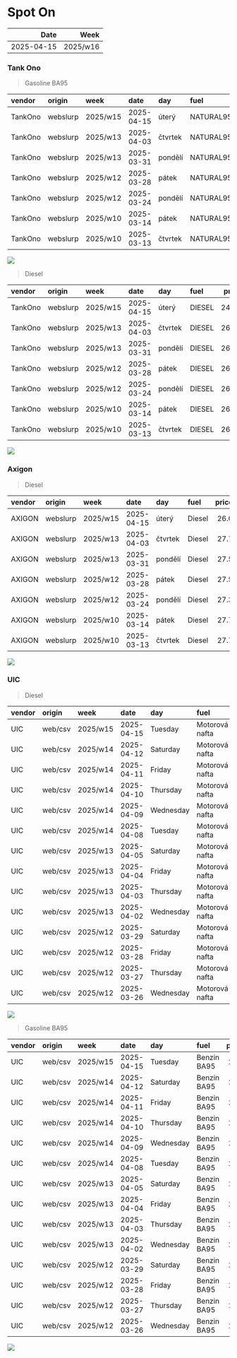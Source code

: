 Spot On
================

|       Date |     Week |
|-----------:|---------:|
| 2025-04-15 | 2025/w16 |

### Tank Ono

> Gasoline BA95

| vendor  | origin   | week     | date       | day     | fuel      | price | PriceVAT |
|:--------|:---------|:---------|:-----------|:--------|:----------|------:|---------:|
| TankOno | webslurp | 2025/w15 | 2025-04-15 | úterý   | NATURAL95 | 26.36 |     31.9 |
| TankOno | webslurp | 2025/w13 | 2025-04-03 | čtvrtek | NATURAL95 | 27.19 |     32.9 |
| TankOno | webslurp | 2025/w13 | 2025-03-31 | pondělí | NATURAL95 | 27.19 |     32.9 |
| TankOno | webslurp | 2025/w12 | 2025-03-28 | pátek   | NATURAL95 | 26.86 |     32.5 |
| TankOno | webslurp | 2025/w12 | 2025-03-24 | pondělí | NATURAL95 | 26.86 |     32.5 |
| TankOno | webslurp | 2025/w10 | 2025-03-14 | pátek   | NATURAL95 | 26.86 |     32.5 |
| TankOno | webslurp | 2025/w10 | 2025-03-13 | čtvrtek | NATURAL95 | 27.19 |     32.9 |

<img src="SpotOn_files/figure-gfm/tono-ba95-1.png" style="display: block; margin: auto auto auto 0;" />

> Diesel

| vendor  | origin   | week     | date       | day     | fuel   | price | PriceVAT |
|:--------|:---------|:---------|:-----------|:--------|:-------|------:|---------:|
| TankOno | webslurp | 2025/w15 | 2025-04-15 | úterý   | DIESEL | 24.71 |     29.9 |
| TankOno | webslurp | 2025/w13 | 2025-04-03 | čtvrtek | DIESEL | 26.36 |     31.9 |
| TankOno | webslurp | 2025/w13 | 2025-03-31 | pondělí | DIESEL | 26.36 |     31.9 |
| TankOno | webslurp | 2025/w12 | 2025-03-28 | pátek   | DIESEL | 26.36 |     31.9 |
| TankOno | webslurp | 2025/w12 | 2025-03-24 | pondělí | DIESEL | 26.36 |     31.9 |
| TankOno | webslurp | 2025/w10 | 2025-03-14 | pátek   | DIESEL | 26.36 |     31.9 |
| TankOno | webslurp | 2025/w10 | 2025-03-13 | čtvrtek | DIESEL | 26.86 |     32.5 |

<img src="SpotOn_files/figure-gfm/tono-diesel-1.png" style="display: block; margin: auto auto auto 0;" />

### Axigon

> Diesel

| vendor | origin   | week     | date       | day     | fuel   | price | PriceVAT |
|:-------|:---------|:---------|:-----------|:--------|:-------|------:|---------:|
| AXIGON | webslurp | 2025/w15 | 2025-04-15 | úterý   | Diesel |  26.0 |     31.5 |
| AXIGON | webslurp | 2025/w13 | 2025-04-03 | čtvrtek | Diesel |  27.7 |     33.5 |
| AXIGON | webslurp | 2025/w13 | 2025-03-31 | pondělí | Diesel |  27.5 |     33.3 |
| AXIGON | webslurp | 2025/w12 | 2025-03-28 | pátek   | Diesel |  27.5 |     33.3 |
| AXIGON | webslurp | 2025/w12 | 2025-03-24 | pondělí | Diesel |  27.3 |     33.0 |
| AXIGON | webslurp | 2025/w10 | 2025-03-14 | pátek   | Diesel |  27.7 |     33.5 |
| AXIGON | webslurp | 2025/w10 | 2025-03-13 | čtvrtek | Diesel |  27.7 |     33.5 |

<img src="SpotOn_files/figure-gfm/axigon-diesel-1.png" style="display: block; margin: auto auto auto 0;" />

### UIC

> Diesel

| vendor | origin  | week     | date       | day       | fuel           | price | priceVAT |
|:-------|:--------|:---------|:-----------|:----------|:---------------|------:|---------:|
| UIC    | web/csv | 2025/w15 | 2025-04-15 | Tuesday   | Motorová nafta |  24.4 |     29.5 |
| UIC    | web/csv | 2025/w14 | 2025-04-12 | Saturday  | Motorová nafta |  24.3 |     29.4 |
| UIC    | web/csv | 2025/w14 | 2025-04-11 | Friday    | Motorová nafta |  24.5 |     29.6 |
| UIC    | web/csv | 2025/w14 | 2025-04-10 | Thursday  | Motorová nafta |  24.6 |     29.8 |
| UIC    | web/csv | 2025/w14 | 2025-04-09 | Wednesday | Motorová nafta |  25.0 |     30.2 |
| UIC    | web/csv | 2025/w14 | 2025-04-08 | Tuesday   | Motorová nafta |  25.0 |     30.2 |
| UIC    | web/csv | 2025/w13 | 2025-04-05 | Saturday  | Motorová nafta |  25.2 |     30.5 |
| UIC    | web/csv | 2025/w13 | 2025-04-04 | Friday    | Motorová nafta |  26.0 |     31.5 |
| UIC    | web/csv | 2025/w13 | 2025-04-03 | Thursday  | Motorová nafta |  26.5 |     32.1 |
| UIC    | web/csv | 2025/w13 | 2025-04-02 | Wednesday | Motorová nafta |  26.4 |     31.9 |
| UIC    | web/csv | 2025/w12 | 2025-03-29 | Saturday  | Motorová nafta |  26.1 |     31.6 |
| UIC    | web/csv | 2025/w12 | 2025-03-28 | Friday    | Motorová nafta |  26.2 |     31.7 |
| UIC    | web/csv | 2025/w12 | 2025-03-27 | Thursday  | Motorová nafta |  26.2 |     31.7 |
| UIC    | web/csv | 2025/w12 | 2025-03-26 | Wednesday | Motorová nafta |  26.1 |     31.6 |

<img src="SpotOn_files/figure-gfm/uic-diesel-1.png" style="display: block; margin: auto auto auto 0;" />

> Gasoline BA95

| vendor | origin  | week     | date       | day       | fuel        | price | priceVAT |
|:-------|:--------|:---------|:-----------|:----------|:------------|------:|---------:|
| UIC    | web/csv | 2025/w15 | 2025-04-15 | Tuesday   | Benzin BA95 |  26.3 |     31.8 |
| UIC    | web/csv | 2025/w14 | 2025-04-12 | Saturday  | Benzin BA95 |  26.2 |     31.7 |
| UIC    | web/csv | 2025/w14 | 2025-04-11 | Friday    | Benzin BA95 |  26.3 |     31.8 |
| UIC    | web/csv | 2025/w14 | 2025-04-10 | Thursday  | Benzin BA95 |  26.5 |     32.1 |
| UIC    | web/csv | 2025/w14 | 2025-04-09 | Wednesday | Benzin BA95 |  26.8 |     32.4 |
| UIC    | web/csv | 2025/w14 | 2025-04-08 | Tuesday   | Benzin BA95 |  26.9 |     32.5 |
| UIC    | web/csv | 2025/w13 | 2025-04-05 | Saturday  | Benzin BA95 |  27.1 |     32.8 |
| UIC    | web/csv | 2025/w13 | 2025-04-04 | Friday    | Benzin BA95 |  27.9 |     33.8 |
| UIC    | web/csv | 2025/w13 | 2025-04-03 | Thursday  | Benzin BA95 |  28.2 |     34.1 |
| UIC    | web/csv | 2025/w13 | 2025-04-02 | Wednesday | Benzin BA95 |  28.1 |     34.0 |
| UIC    | web/csv | 2025/w12 | 2025-03-29 | Saturday  | Benzin BA95 |  27.6 |     33.4 |
| UIC    | web/csv | 2025/w12 | 2025-03-28 | Friday    | Benzin BA95 |  27.4 |     33.2 |
| UIC    | web/csv | 2025/w12 | 2025-03-27 | Thursday  | Benzin BA95 |  27.5 |     33.3 |
| UIC    | web/csv | 2025/w12 | 2025-03-26 | Wednesday | Benzin BA95 |  27.3 |     33.0 |

<img src="SpotOn_files/figure-gfm/uic-ba95-1.png" style="display: block; margin: auto auto auto 0;" />
